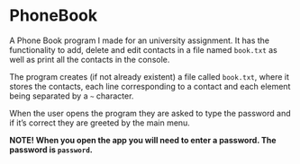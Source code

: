 # PhoneBook
A Phone Book program I made for an university assignment. It has the functionality to add, delete and edit contacts in a file named ```book.txt``` as well as print all the contacts in the console.

The program creates (if not already existent) a file called ```book.txt```, where it stores the contacts, each line corresponding to a contact and each element being separated by a ```~``` character.

When the user opens the program they are asked to type the password and if it’s correct they are greeted by the main menu.

<B>NOTE!
When you open the app you will need to enter a password.
The password is ```password```.
